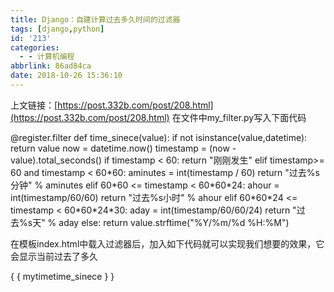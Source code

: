 ```yaml
---
title: Django：自建计算过去多久时间的过滤器
tags: [django,python]
id: '213'
categories:
  - - 计算机编程
abbrlink: 86ad84ca
date: 2018-10-26 15:36:10
---
```


上文链接：[https://post.332b.com/post/208.html](https://post.332b.com/post/208.html) 在文件中my\_filter.py写入下面代码

@register.filter
def time\_sinece(value):
    if not isinstance(value,datetime):
        return value
    now = datetime.now()
    timestamp = (now - value).total\_seconds()
    if timestamp < 60:
        return "刚刚发生"
    elif timestamp>= 60 and timestamp < 60\*60:
        aminutes = int(timestamp / 60)
        return "过去%s分钟" % aminutes
    elif 60\*60 <= timestamp < 60\*60\*24:
        ahour = int(timestamp/60/60)
        return "过去%s小时" % ahour
    elif 60\*60\*24 <= timestamp < 60\*60\*24\*30:
        aday = int(timestamp/60/60/24)
        return "过去%s天" % aday
    else:
        return value.strftime("%Y/%m/%d %H:%M")

在模板index.html中载入过滤器后，加入如下代码就可以实现我们想要的效果，它会显示当前过去了多久

{ { mytimetime\_sinece } }